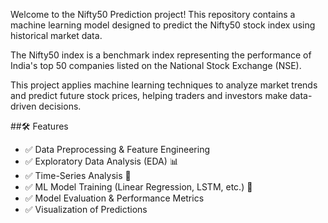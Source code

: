 Welcome to the Nifty50 Prediction project! This repository contains a machine learning model designed to predict the Nifty50 stock index using historical market data.

The Nifty50 index is a benchmark index representing the performance of India's top 50 companies listed on the National Stock Exchange (NSE).

This project applies machine learning techniques to analyze market trends and predict future stock prices, helping traders and investors make data-driven decisions.

##🛠️ Features

- ✅ Data Preprocessing & Feature Engineering 
- ✅ Exploratory Data Analysis (EDA) 📊
- ✅ Time-Series Analysis 📅
- ✅ ML Model Training (Linear Regression, LSTM, etc.) 🧠
- ✅ Model Evaluation & Performance Metrics
- ✅ Visualization of Predictions